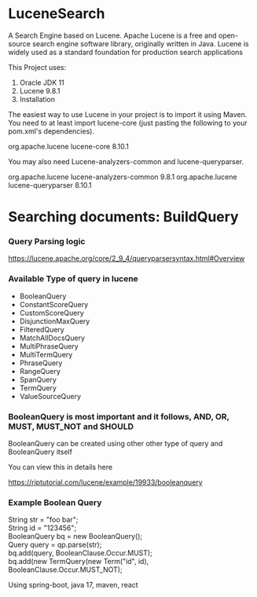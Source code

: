 # LuceneSearch
A Search Engine based on Lucene.
Apache Lucene is a free and open-source search engine software library, originally written in Java. 
Lucene is widely used as a standard foundation for production search applications

This Project uses:

1. Oracle JDK 11
2. Lucene 9.8.1
3. Installation

The easiest way to use Lucene in your project is to import it using Maven. You need to at least import lucene-core (just pasting the following to your pom.xml's dependencies).

<dependency>
    <groupId>org.apache.lucene</groupId>
    <artifactId>lucene-core</artifactId>
    <version>8.10.1</version>
</dependency>

You may also need Lucene-analyzers-common and lucene-queryparser.

<dependency>
    <groupId>org.apache.lucene</groupId>
    <artifactId>lucene-analyzers-common</artifactId>
    <version>9.8.1</version>
</dependency>
<dependency>
    <groupId>org.apache.lucene</groupId>
    <artifactId>lucene-queryparser</artifactId>
    <version>8.10.1</version>
</dependency>


# Searching documents: BuildQuery

<h3>Query Parsing logic</h3>

https://lucene.apache.org/core/2_9_4/queryparsersyntax.html#Overview


<h3>Available Type of query in lucene</h3>

<ul>
<li>BooleanQuery</li>
    <li>ConstantScoreQuery</li>
    <li>CustomScoreQuery</li>
    <li>DisjunctionMaxQuery</li>
    <li>FilteredQuery</li>
    <li>MatchAllDocsQuery</li>
    <li>MultiPhraseQuery</li>
    <li>MultiTermQuery</li>
    <li>PhraseQuery</li>
    <li>RangeQuery</li>
    <li>SpanQuery</li>
    <li>TermQuery</li>
    <li>ValueSourceQuery</li>
</ul>

<h3>BooleanQuery is most important and it follows, AND, OR, MUST, MUST_NOT and SHOULD </h3>

BooleanQuery can be created using other other type of query and BooleanQuery itself


You can view this in details here

https://riptutorial.com/lucene/example/19933/booleanquery

<h3>Example Boolean Query</h3>
<p>
String str = "foo bar"; <br/>
String id = "123456";<br/>
BooleanQuery bq = new BooleanQuery();<br/>
Query query = qp.parse(str);<br/>
bq.add(query, BooleanClause.Occur.MUST);<br/>
bq.add(new TermQuery(new Term("id", id), BooleanClause.Occur.MUST_NOT);<br/>
</p>


Using spring-boot, java 17, maven, react 
